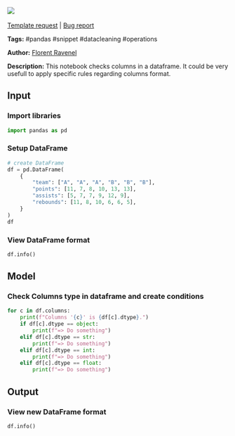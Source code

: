 <a href="https://app.naas.ai/user-redirect/naas/downloader?url=https://raw.githubusercontent.com/jupyter-naas/awesome-notebooks/master/Pandas/Pandas_Check_Columns_type.ipynb" target="_parent"><img src="https://naasai-public.s3.eu-west-3.amazonaws.com/open_in_naas.svg"/></a><br><br><a href="https://github.com/jupyter-naas/awesome-notebooks/issues/new?assignees=&labels=&template=template-request.md&title=Tool+-+Action+of+the+notebook+">Template request</a> | <a href="https://github.com/jupyter-naas/awesome-notebooks/issues/new?assignees=&labels=bug&template=bug_report.md&title=Pandas+-+Check+Columns+type:+Error+short+description">Bug report</a>

**Tags:** #pandas #snippet #datacleaning #operations

**Author:** [Florent Ravenel](https://www.linkedin.com/in/florent-ravenel/)

**Description:** This notebook checks columns in a dataframe. It could be very usefull to apply specific rules regarding columns format.

## Input

### Import libraries


```python
import pandas as pd
```

### Setup DataFrame


```python
# create DataFrame
df = pd.DataFrame(
    {
        "team": ["A", "A", "A", "B", "B", "B"],
        "points": [11, 7, 8, 10, 13, 13],
        "assists": [5, 7, 7, 9, 12, 9],
        "rebounds": [11, 8, 10, 6, 6, 5],
    }
)
df
```

### View DataFrame format


```python
df.info()
```

## Model

### Check Columns type in dataframe and create conditions


```python
for c in df.columns:
    print(f"Columns '{c}' is {df[c].dtype}.")
    if df[c].dtype == object:
        print(f"=> Do something")
    elif df[c].dtype == str:
        print(f"=> Do something")
    elif df[c].dtype == int:
        print(f"=> Do something")
    elif df[c].dtype == float:
        print(f"=> Do something")
```

## Output

### View new DataFrame format


```python
df.info()
```
